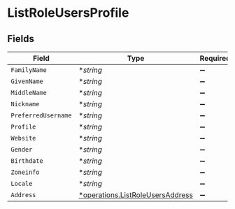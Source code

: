# ListRoleUsersProfile


## Fields

| Field                                                                               | Type                                                                                | Required                                                                            | Description                                                                         |
| ----------------------------------------------------------------------------------- | ----------------------------------------------------------------------------------- | ----------------------------------------------------------------------------------- | ----------------------------------------------------------------------------------- |
| `FamilyName`                                                                        | **string*                                                                           | :heavy_minus_sign:                                                                  | N/A                                                                                 |
| `GivenName`                                                                         | **string*                                                                           | :heavy_minus_sign:                                                                  | N/A                                                                                 |
| `MiddleName`                                                                        | **string*                                                                           | :heavy_minus_sign:                                                                  | N/A                                                                                 |
| `Nickname`                                                                          | **string*                                                                           | :heavy_minus_sign:                                                                  | N/A                                                                                 |
| `PreferredUsername`                                                                 | **string*                                                                           | :heavy_minus_sign:                                                                  | N/A                                                                                 |
| `Profile`                                                                           | **string*                                                                           | :heavy_minus_sign:                                                                  | N/A                                                                                 |
| `Website`                                                                           | **string*                                                                           | :heavy_minus_sign:                                                                  | N/A                                                                                 |
| `Gender`                                                                            | **string*                                                                           | :heavy_minus_sign:                                                                  | N/A                                                                                 |
| `Birthdate`                                                                         | **string*                                                                           | :heavy_minus_sign:                                                                  | N/A                                                                                 |
| `Zoneinfo`                                                                          | **string*                                                                           | :heavy_minus_sign:                                                                  | N/A                                                                                 |
| `Locale`                                                                            | **string*                                                                           | :heavy_minus_sign:                                                                  | N/A                                                                                 |
| `Address`                                                                           | [*operations.ListRoleUsersAddress](../../models/operations/listroleusersaddress.md) | :heavy_minus_sign:                                                                  | N/A                                                                                 |